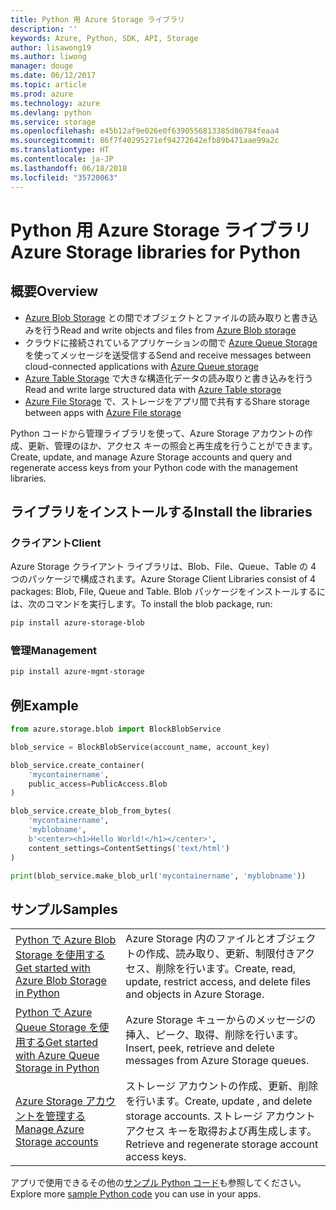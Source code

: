 ```yaml
---
title: Python 用 Azure Storage ライブラリ
description: ''
keywords: Azure, Python, SDK, API, Storage
author: lisawong19
ms.author: liwong
manager: douge
ms.date: 06/12/2017
ms.topic: article
ms.prod: azure
ms.technology: azure
ms.devlang: python
ms.service: storage
ms.openlocfilehash: e45b12af9e026e0f6390556813385d86784feaa4
ms.sourcegitcommit: 86f7f40295271ef94272642efb89b471aae99a2c
ms.translationtype: HT
ms.contentlocale: ja-JP
ms.lasthandoff: 06/18/2018
ms.locfileid: "35720063"
---
```

# <a name="azure-storage-libraries-for-python"></a><span data-ttu-id="bcfbf-103">Python 用 Azure Storage ライブラリ</span><span class="sxs-lookup"><span data-stu-id="bcfbf-103">Azure Storage libraries for Python</span></span>

## <a name="overview"></a><span data-ttu-id="bcfbf-104">概要</span><span class="sxs-lookup"><span data-stu-id="bcfbf-104">Overview</span></span>
- <span data-ttu-id="bcfbf-105">[Azure Blob Storage](https://docs.microsoft.com/en-us/azure/storage/storage-python-how-to-use-blob-storage) との間でオブジェクトとファイルの読み取りと書き込みを行う</span><span class="sxs-lookup"><span data-stu-id="bcfbf-105">Read and write objects and files from [Azure Blob storage](https://docs.microsoft.com/en-us/azure/storage/storage-python-how-to-use-blob-storage)</span></span>
- <span data-ttu-id="bcfbf-106">クラウドに接続されているアプリケーションの間で [Azure Queue Storage](https://docs.microsoft.com/azure/storage/storage-python-how-to-use-queue-storage) を使ってメッセージを送受信する</span><span class="sxs-lookup"><span data-stu-id="bcfbf-106">Send and receive messages between cloud-connected applications with [Azure Queue storage](https://docs.microsoft.com/azure/storage/storage-python-how-to-use-queue-storage)</span></span>
- <span data-ttu-id="bcfbf-107">[Azure Table Storage](https://docs.microsoft.com/azure/storage/storage-python-how-to-use-table-storage) で大きな構造化データの読み取りと書き込みを行う</span><span class="sxs-lookup"><span data-stu-id="bcfbf-107">Read and write large structured data with [Azure Table storage](https://docs.microsoft.com/azure/storage/storage-python-how-to-use-table-storage)</span></span> 
- <span data-ttu-id="bcfbf-108">[Azure File Storage](https://docs.microsoft.com/azure/storage/storage-python-how-to-use-file-storage) で、ストレージをアプリ間で共有する</span><span class="sxs-lookup"><span data-stu-id="bcfbf-108">Share storage between apps with [Azure File storage](https://docs.microsoft.com/azure/storage/storage-python-how-to-use-file-storage)</span></span>

<span data-ttu-id="bcfbf-109">Python コードから管理ライブラリを使って、Azure Storage アカウントの作成、更新、管理のほか、アクセス キーの照会と再生成を行うことができます。</span><span class="sxs-lookup"><span data-stu-id="bcfbf-109">Create, update, and manage Azure Storage accounts and query and regenerate access keys from your Python code with the management libraries.</span></span>

## <a name="install-the-libraries"></a><span data-ttu-id="bcfbf-110">ライブラリをインストールする</span><span class="sxs-lookup"><span data-stu-id="bcfbf-110">Install the libraries</span></span>

### <a name="client"></a><span data-ttu-id="bcfbf-111">クライアント</span><span class="sxs-lookup"><span data-stu-id="bcfbf-111">Client</span></span>

<span data-ttu-id="bcfbf-112">Azure Storage クライアント ライブラリは、Blob、File、Queue、Table の 4 つのパッケージで構成されます。</span><span class="sxs-lookup"><span data-stu-id="bcfbf-112">Azure Storage Client Libraries consist of 4 packages: Blob, File, Queue and Table.</span></span> <span data-ttu-id="bcfbf-113">Blob パッケージをインストールするには、次のコマンドを実行します。</span><span class="sxs-lookup"><span data-stu-id="bcfbf-113">To install the blob package, run:</span></span>

```bash
pip install azure-storage-blob
```

### <a name="management"></a><span data-ttu-id="bcfbf-114">管理</span><span class="sxs-lookup"><span data-stu-id="bcfbf-114">Management</span></span>

```bash
pip install azure-mgmt-storage
```

## <a name="example"></a><span data-ttu-id="bcfbf-115">例</span><span class="sxs-lookup"><span data-stu-id="bcfbf-115">Example</span></span>
```python
from azure.storage.blob import BlockBlobService

blob_service = BlockBlobService(account_name, account_key)

blob_service.create_container(
    'mycontainername',
    public_access=PublicAccess.Blob
)

blob_service.create_blob_from_bytes(
    'mycontainername',
    'myblobname',
    b'<center><h1>Hello World!</h1></center>',
    content_settings=ContentSettings('text/html')
)

print(blob_service.make_blob_url('mycontainername', 'myblobname'))
```

## <a name="samples"></a><span data-ttu-id="bcfbf-116">サンプル</span><span class="sxs-lookup"><span data-stu-id="bcfbf-116">Samples</span></span>

| | |
|--|--|
| [<span data-ttu-id="bcfbf-117">Python で Azure Blob Storage を使用する</span><span class="sxs-lookup"><span data-stu-id="bcfbf-117">Get started with Azure Blob Storage in Python</span></span>](https://docs.microsoft.com/en-us/azure/storage/blobs/storage-python-how-to-use-blob-storage) | <span data-ttu-id="bcfbf-118">Azure Storage 内のファイルとオブジェクトの作成、読み取り、更新、制限付きアクセス、削除を行います。</span><span class="sxs-lookup"><span data-stu-id="bcfbf-118">Create, read, update, restrict access, and delete files and objects in Azure Storage.</span></span> |
| [<span data-ttu-id="bcfbf-119">Python で Azure Queue Storage を使用する</span><span class="sxs-lookup"><span data-stu-id="bcfbf-119">Get started with Azure Queue Storage in Python</span></span>](https://docs.microsoft.com/en-us/azure/storage/queues/storage-python-how-to-use-queue-storage) | <span data-ttu-id="bcfbf-120">Azure Storage キューからのメッセージの挿入、ピーク、取得、削除を行います。</span><span class="sxs-lookup"><span data-stu-id="bcfbf-120">Insert, peek, retrieve and delete messages from Azure Storage queues.</span></span> | 
| [<span data-ttu-id="bcfbf-121">Azure Storage アカウントを管理する</span><span class="sxs-lookup"><span data-stu-id="bcfbf-121">Manage Azure Storage accounts</span></span>](https://azure.microsoft.com/resources/samples/storage-python-manage) | <span data-ttu-id="bcfbf-122">ストレージ アカウントの作成、更新、削除を行います。</span><span class="sxs-lookup"><span data-stu-id="bcfbf-122">Create, update , and delete storage accounts.</span></span> <span data-ttu-id="bcfbf-123">ストレージ アカウント アクセス キーを取得および再生成します。</span><span class="sxs-lookup"><span data-stu-id="bcfbf-123">Retrieve and regenerate storage account access keys.</span></span>

<span data-ttu-id="bcfbf-124">アプリで使用できるその他の[サンプル Python コード](https://azure.microsoft.com/resources/samples/?platform=python)も参照してください。</span><span class="sxs-lookup"><span data-stu-id="bcfbf-124">Explore more [sample Python code](https://azure.microsoft.com/resources/samples/?platform=python) you can use in your apps.</span></span>
